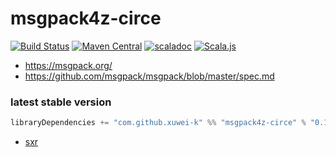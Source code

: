 # msgpack4z-circe

[![Build Status](https://secure.travis-ci.org/msgpack4z/msgpack4z-circe.png?branch=master)](http://travis-ci.org/msgpack4z/msgpack4z-circe)
[![Maven Central](https://maven-badges.herokuapp.com/maven-central/com.github.xuwei-k/msgpack4z-circe_2.12/badge.svg)](https://maven-badges.herokuapp.com/maven-central/com.github.xuwei-k/msgpack4z-circe_2.12)
[![scaladoc](https://javadoc-badge.appspot.com/com.github.xuwei-k/msgpack4z-circe_2.12.svg?label=scaladoc)](https://javadoc-badge.appspot.com/com.github.xuwei-k/msgpack4z-circe_2.12/msgpack4z/index.html?javadocio=true)
[![Scala.js](https://www.scala-js.org/assets/badges/scalajs-1.0.0.svg)](https://www.scala-js.org)

- <https://msgpack.org/>
- <https://github.com/msgpack/msgpack/blob/master/spec.md>

### latest stable version

```scala
libraryDependencies += "com.github.xuwei-k" %% "msgpack4z-circe" % "0.10.1"
```

- [sxr](https://oss.sonatype.org/service/local/repositories/releases/archive/com/github/xuwei-k/msgpack4z-circe_2.12/0.10.1/msgpack4z-circe_2.12-0.10.1-sxr.jar/!/index.html)
